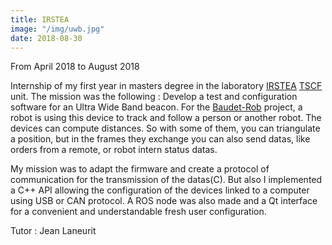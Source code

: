 ```yaml
---
title: IRSTEA
image: "/img/uwb.jpg"
date: 2018-08-30
---
```

From April 2018 to August 2018


Internship of my first year in masters degree in the laboratory [IRSTEA](http://www.irstea.fr/accueil) [TSCF](http://www.irstea.fr/la-recherche/unites-de-recherche/tscf) unit. The mission was the following :
Develop a test and configuration software for an Ultra Wide Band beacon.
For the [Baudet-Rob](http://www.irstea.fr/la-recherche/unites-de-recherche/tscf/robotique-mobilite-environnement-agriculture) project, a robot is using this device to track and follow a person or another robot.
The devices can compute distances. So with some of them, you can triangulate a position, but in the frames they exchange you can also send datas, like orders from a remote, or robot intern status datas.

My mission was to adapt the firmware and create a protocol of communication for the transmission of the datas(C).
But also I implemented a C++ API allowing the configuration of the devices linked to a computer using USB or CAN protocol.
A ROS node was also made and a Qt interface for a convenient and understandable fresh user configuration.

Tutor : Jean Laneurit
